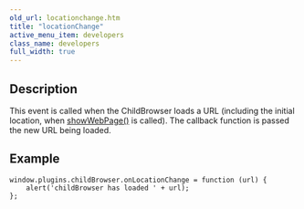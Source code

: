 ```yaml
---
old_url: locationchange.htm
title: "locationChange"
active_menu_item: developers
class_name: developers
full_width: true
---
```



## Description

This event is called when the ChildBrowser loads a URL (including the initial location, when [showWebPage()](/developers/documentation/ac-mobile-build-phonegap/ac-mobile-build/ac-build-plugins/child-browser/methods/showwebpage) is called). The callback function is passed the new URL being loaded.

## Example

    window.plugins.childBrowser.onLocationChange = function (url) {
        alert('childBrowser has loaded ' + url);
    };
   

